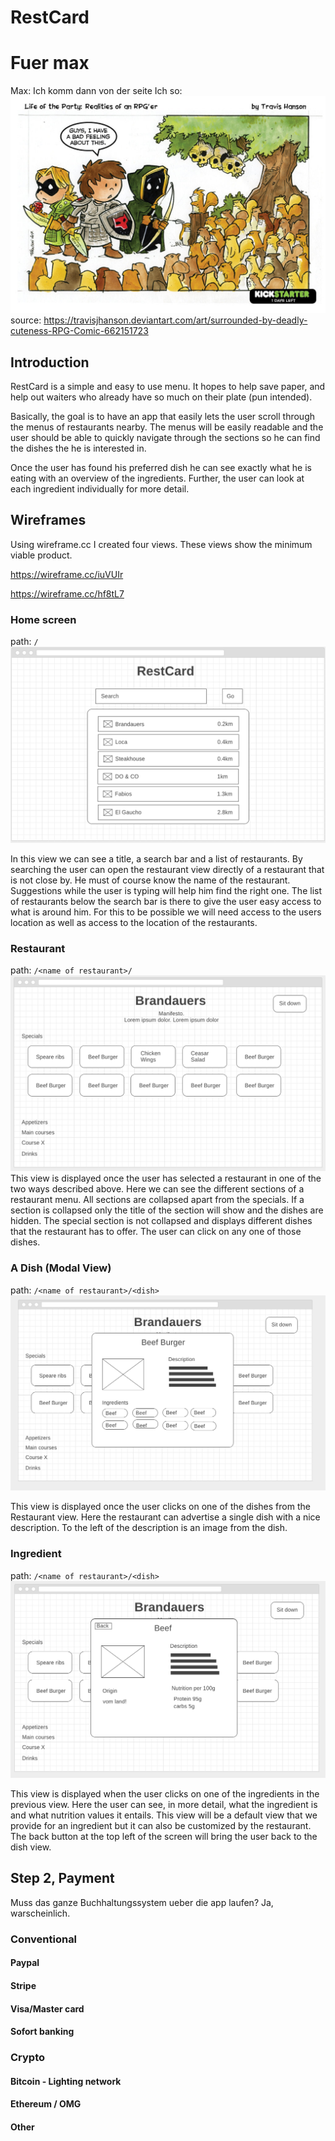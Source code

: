 # RestCard #

# Fuer max

Max: Ich komm dann von der seite
Ich so:
![Crap](surrounded.jpg)
source: https://travisjhanson.deviantart.com/art/surrounded-by-deadly-cuteness-RPG-Comic-662151723


## Introduction
RestCard is a simple and easy to use menu. It hopes to help save paper, and help out waiters who already have so much on their plate (pun intended).

Basically, the goal is to have an app that easily lets the user scroll through the menus of restaurants nearby. The menus will be easily readable and the user should be able to quickly navigate through the sections so he can find the dishes the he is interested in.

Once the user has found his preferred dish he can see exactly what he is eating with an overview of the ingredients. Further, the user can look at each ingredient individually for more detail.

## Wireframes

Using wireframe.cc I created four views. These views show the minimum viable product.

https://wireframe.cc/iuVUIr

https://wireframe.cc/hf8tL7

### Home screen
path: `/`
![Home screen](home-screen.png)

In this view we can see a title, a search bar and a list of restaurants. By searching the user can open the restaurant view directly of a restaurant that is not close by. He must of course know the name of the restaurant. Suggestions while the user is typing will help him find the right one. The list of restaurants below the search bar is there to give the user easy access to what is around him. For this to be possible we will need access to the users location as well as access to the location of the restaurants.
### Restaurant
path: `/<name of restaurant>/`
![restaurant](restaurant.png)
This view is displayed once the user has selected a restaurant in one of the two ways described above. Here we can see the different sections of a restaurant menu. All sections are collapsed apart from the specials. If a section is collapsed only the title of the section will show and the dishes are hidden. The special section is not collapsed and displays different dishes that the restaurant has to offer. The user can click on any one of those dishes.
### A Dish (Modal View)
path: `/<name of restaurant>/<dish>`
![restaurant](restaurant-dish.png)

This view is displayed once the user clicks on one of the dishes from the Restaurant view. Here the restaurant can advertise a single dish with a nice description. To the left of the description is an image from the dish.
### Ingredient
path: `/<name of restaurant>/<dish>`
![ingredient](ingredient.png)

This view is displayed when the user clicks on one of the ingredients in the previous view. Here the user can see, in more detail, what the ingredient is and what nutrition values it entails. This view will be a default view that we provide for an ingredient but it can also be customized by the restaurant. The back button at the top left of the screen will bring the user back to the dish view.

## Step 2, Payment

Muss das ganze Buchhaltungssystem ueber die app laufen? Ja, warscheinlich.

### Conventional

#### Paypal

#### Stripe

#### Visa/Master card

#### Sofort banking

### Crypto

#### Bitcoin - Lighting network

#### Ethereum / OMG

#### Other
